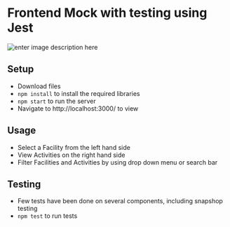 
# Frontend Mock with testing using Jest
![enter image description here](https://i.imgur.com/mcJf0Tu.gif)
## Setup
- Download files
- `npm install` to install the required libraries
- `npm start` to run the server
- Navigate to http://localhost:3000/ to view

## Usage
- Select a Facility from the left hand side
- View Activities on the right hand side
- Filter Facilities and Activities by using drop down menu or search bar
## Testing
- Few tests have been done on several components, including snapshop testing
- `npm test` to run tests

